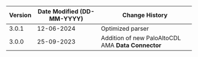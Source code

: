 | **Version** | **Date Modified (DD-MM-YYYY)** | **Change History**                                                 |
|-------------|--------------------------------|--------------------------------------------------------------------|
| 3.0.1       | 12-06-2024                     | Optimized parser                                                   |
| 3.0.0       | 25-09-2023                     |	Addition of new PaloAltoCDL AMA **Data Connector**              | 	                                                            |  
         
                                                                                                                 
